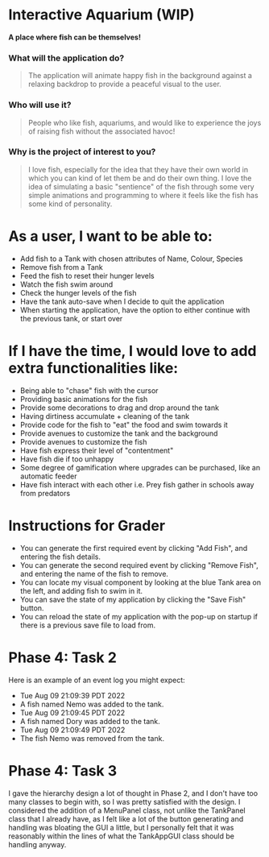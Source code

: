 # Interactive Aquarium (WIP)
**A place where fish can be themselves!**

### What will the application do?

> The application will animate happy fish in the background against 
> a relaxing backdrop to provide a peaceful visual to the user.

### Who will use it?

> People who like fish, aquariums, and would like to experience
> the joys of raising fish without the associated havoc!

### Why is the project of interest to you?

> I love fish, especially for the idea that they have their own world in which
> you can kind of let them be and do their own thing. I love the idea of simulating 
> a basic "sentience" of the fish through some very simple animations and
> programming to where it feels like the fish has some kind of personality.

# As a **user**, I want to be able to:
- Add fish to a Tank with chosen attributes of Name, Colour, Species
- Remove fish from a Tank
- Feed the fish to reset their hunger levels
- Watch the fish swim around
- Check the hunger levels of the fish
- Have the tank auto-save when I decide to quit the application
- When starting the application, have the option to either continue with the previous tank, or start over

# If I have the time, I would love to add extra functionalities like:
- Being able to "chase" fish with the cursor
- Providing basic animations for the fish
- Provide some decorations to drag and drop around the tank
- Having dirtiness accumulate + cleaning of the tank
- Provide code for the fish to "eat" the food and swim towards it
- Provide avenues to customize the tank and the background
- Provide avenues to customize the fish
- Have fish express their level of "contentment"
- Have fish die if too unhappy
- Some degree of gamification where upgrades can be purchased, like an automatic feeder
- Have fish interact with each other i.e. Prey fish gather in schools away from predators

# Instructions for Grader

- You can generate the first required event by clicking "Add Fish", and entering the fish details.
- You can generate the second required event by clicking "Remove Fish", and entering the name of the fish to remove.
- You can locate my visual component by looking at the blue Tank area on the left, and adding fish to swim in it.
- You can save the state of my application by clicking the "Save Fish" button.
- You can reload the state of my application with the pop-up on startup if there is a previous save file to load from.

# Phase 4: Task 2
Here is an example of an event log you might expect: 

- Tue Aug 09 21:09:39 PDT 2022 
- A fish named Nemo was added to the tank.
- Tue Aug 09 21:09:45 PDT 2022
- A fish named Dory was added to the tank.
- Tue Aug 09 21:09:49 PDT 2022
- The fish Nemo was removed from the tank.

# Phase 4: Task 3
I gave the hierarchy design a lot of thought in Phase 2, and I don't have too many classes to begin with, so I was
pretty satisfied with the design. I considered the addition of a MenuPanel class, not unlike the TankPanel class
that I already have, as I felt like a lot of the button generating and handling was bloating the GUI a little,
but I personally felt that it was reasonably within the lines of what the TankAppGUI class should be handling anyway.

